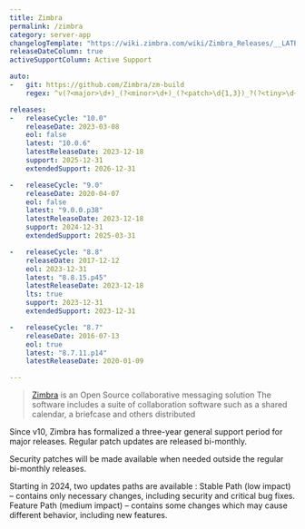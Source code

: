 ```yaml
---
title: Zimbra
permalink: /zimbra
category: server-app
changelogTemplate: "https://wiki.zimbra.com/wiki/Zimbra_Releases/__LATEST__"
releaseDateColumn: true
activeSupportColumn: Active Support

auto:
-   git: https://github.com/Zimbra/zm-build
    regex: ^v(?<major>\d+)_(?<minor>\d+)_(?<patch>\d{1,3})_?(?<tiny>\d+)?$

releases:
-   releaseCycle: "10.0"
    releaseDate: 2023-03-08
    eol: false
    latest: "10.0.6"
    latestReleaseDate: 2023-12-18
    support: 2025-12-31
    extendedSupport: 2026-12-31

-   releaseCycle: "9.0"
    releaseDate: 2020-04-07
    eol: false
    latest: "9.0.0.p38"
    latestReleaseDate: 2023-12-18
    support: 2024-12-31
    extendedSupport: 2025-03-31

-   releaseCycle: "8.8"
    releaseDate: 2017-12-12
    eol: 2023-12-31
    latest: "8.8.15.p45"
    latestReleaseDate: 2023-12-18
    lts: true
    support: 2023-12-31
    extendedSupport: 2023-12-31

-   releaseCycle: "8.7"
    releaseDate: 2016-07-13
    eol: true
    latest: "8.7.11.p14"
    latestReleaseDate: 2020-01-09

---
```


> [Zimbra](https://www.zimbra.com/) is an Open Source collaborative messaging solution
> The software includes a suite of collaboration software such as a shared calendar, a briefcase and others distributed 

Since v10, Zimbra has formalized a three-year general support period for major releases.
Regular patch updates are released bi-monthly. 

Security patches will be made available when needed outside the regular bi-monthly releases.

Starting in 2024, two updates paths are available :
Stable Path (low impact) – contains only necessary changes, including security and critical bug fixes.
Feature Path (medium impact) – contains some changes which may cause different behavior, including new features.
